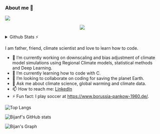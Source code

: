   ### About me 👋

  ![](https://komarev.com/ghpvc/?username=bijanf&color=brightgreen)
  
<p align="center">
  <a href="https://skillicons.dev">
    <img src="https://skillicons.dev/icons?i=git,c,python,r,vim,gitlab,emacs,fortran,matlab,bash" />
  </a>
</p>

<details>
  <summary>Github Stats ⚡</summary>
  
  <a href="#">![Github stats](https://github-readme-stats.vercel.app/api?username=bijanf&theme=blueberry&count_private=true&hide_border=true&line_height=20)</a>
  <a href="#">![Top Langs](https://github-readme-stats.vercel.app/api/top-langs/?username=bijanf&layout=compact&theme=blueberry&count_private=true&hide_border=true)</a>
</details>

I am father, friend, climate scientist and love to learn how to code.

- 🔭 I’m currently working on downscaling and bias adjustment of climate model simulations using Regional Climate models, statistical methods and Deep Learning. 
- 🌱 I’m currently learning how to code with C.
- 👯 I’m looking to collaborate on coding for saving the planet Earth.
- 💬 Ask me about climate science, global warming and climate data.
- 📫 How to reach me: [LinkedIn](https://www.linkedin.com/in/bijanfallah/)
- ⚡ Fun fact: I play soccer at https://www.borussia-pankow-1960.de/.
  
![Top Langs](https://github-readme-stats.vercel.app/api/top-langs/?username=bijanf&layout=compact&hide_border=true)

![Bijanf's GitHub stats](https://github-readme-stats.vercel.app/api?username=bijanf&show_icons=true&theme=flag-india&hide_border=true)

![Bijan's Graph](https://github-readme-activity-graph.vercel.app/graph?username=bijanf&custom_title=%20Bijan's%20GitHub%20Activity%20Graph&bg_color=FFFFFF&color=7F3FBF&line=000000&point=000000&title_color=000000&area=true)
